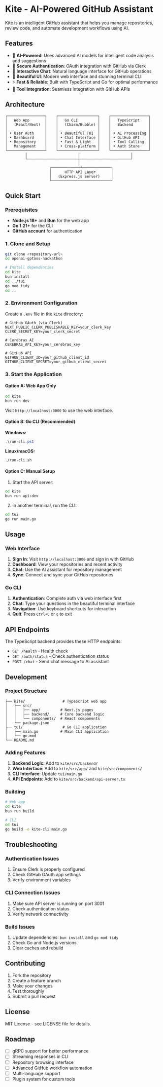 # Kite - AI-Powered GitHub Assistant

Kite is an intelligent GitHub assistant that helps you manage repositories, review code, and automate development workflows using AI.

## Features

- 🤖 **AI-Powered**: Uses advanced AI models for intelligent code analysis and suggestions
- 🔐 **Secure Authentication**: OAuth integration with GitHub via Clerk
- 💬 **Interactive Chat**: Natural language interface for GitHub operations
- 🎨 **Beautiful UI**: Modern web interface and stunning terminal CLI
- ⚡ **Fast & Reliable**: Built with TypeScript and Go for optimal performance
- 🔧 **Tool Integration**: Seamless integration with GitHub APIs

## Architecture

```
┌─────────────────┐    ┌──────────────────┐    ┌─────────────────┐
│   Web App       │    │   Go CLI         │    │   TypeScript    │
│   (React/Next)  │    │   (Charm/Bubble) │    │   Backend       │
│                 │    │                  │    │                 │
│ • User Auth     │    │ • Beautiful TUI  │    │ • AI Processing │
│ • Dashboard     │    │ • Chat Interface │    │ • GitHub API    │
│ • Repository    │    │ • Fast & Light   │    │ • Tool Calling  │
│   Management    │    │ • Cross-platform │    │ • Auth Store    │
└─────────────────┘    └──────────────────┘    └─────────────────┘
         │                       │                       │
         └───────────────────────┼───────────────────────┘
                                 │
                    ┌─────────────┴─────────────┐
                    │      HTTP API Layer       │
                    │   (Express.js Server)     │
                    └───────────────────────────┘
```

## Quick Start

### Prerequisites

- **Node.js 18+** and **Bun** for the web app
- **Go 1.21+** for the CLI
- **GitHub account** for authentication

### 1. Clone and Setup

```bash
git clone <repository-url>
cd openai-gptoss-hackathon

# Install dependencies
cd kite
bun install
cd ../tui
go mod tidy
cd ..
```

### 2. Environment Configuration

Create a `.env` file in the `kite` directory:

```env
# GitHub OAuth (via Clerk)
NEXT_PUBLIC_CLERK_PUBLISHABLE_KEY=your_clerk_key
CLERK_SECRET_KEY=your_clerk_secret

# Cerebras AI
CEREBRAS_API_KEY=your_cerebras_key

# GitHub API
GITHUB_CLIENT_ID=your_github_client_id
GITHUB_CLIENT_SECRET=your_github_client_secret
```

### 3. Start the Application

#### Option A: Web App Only

```bash
cd kite
bun run dev
```

Visit `http://localhost:3000` to use the web interface.

#### Option B: Go CLI (Recommended)

**Windows:**
```powershell
.\run-cli.ps1
```

**Linux/macOS:**
```bash
./run-cli.sh
```

#### Option C: Manual Setup

1. Start the API server:
```bash
cd kite
bun run api:dev
```

2. In another terminal, run the CLI:
```bash
cd tui
go run main.go
```

## Usage

### Web Interface

1. **Sign In**: Visit `http://localhost:3000` and sign in with GitHub
2. **Dashboard**: View your repositories and recent activity
3. **Chat**: Use the AI assistant for repository management
4. **Sync**: Connect and sync your GitHub repositories

### Go CLI

1. **Authentication**: Complete auth via web interface first
2. **Chat**: Type your questions in the beautiful terminal interface
3. **Navigation**: Use keyboard shortcuts for interaction
4. **Quit**: Press `Ctrl+C` or `q` to exit

## API Endpoints

The TypeScript backend provides these HTTP endpoints:

- `GET /health` - Health check
- `GET /auth/status` - Check authentication status
- `POST /chat` - Send chat message to AI assistant

## Development

### Project Structure

```
├── kite/                 # TypeScript web app
│   ├── src/
│   │   ├── app/         # Next.js pages
│   │   ├── backend/     # Core backend logic
│   │   └── components/  # React components
│   └── package.json
├── tui/                  # Go CLI application
│   ├── main.go          # Main CLI application
│   └── go.mod
└── README.md
```

### Adding Features

1. **Backend Logic**: Add to `kite/src/backend/`
2. **Web Interface**: Add to `kite/src/app/` and `kite/src/components/`
3. **CLI Interface**: Update `tui/main.go`
4. **API Endpoints**: Add to `kite/src/backend/api-server.ts`

### Building

```bash
# Web app
cd kite
bun run build

# CLI
cd tui
go build -o kite-cli main.go
```

## Troubleshooting

### Authentication Issues

1. Ensure Clerk is properly configured
2. Check GitHub OAuth app settings
3. Verify environment variables

### CLI Connection Issues

1. Make sure API server is running on port 3001
2. Check authentication status
3. Verify network connectivity

### Build Issues

1. Update dependencies: `bun install` and `go mod tidy`
2. Check Go and Node.js versions
3. Clear caches and rebuild

## Contributing

1. Fork the repository
2. Create a feature branch
3. Make your changes
4. Test thoroughly
5. Submit a pull request

## License

MIT License - see LICENSE file for details.

## Roadmap

- [ ] gRPC support for better performance
- [ ] Streaming responses in CLI
- [ ] Repository browsing interface
- [ ] Advanced GitHub workflow automation
- [ ] Multi-language support
- [ ] Plugin system for custom tools
